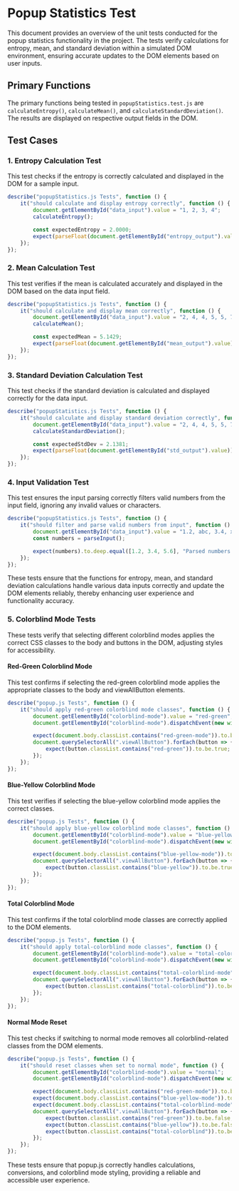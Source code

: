# Popup Statistics Test

This document provides an overview of the unit tests conducted for the popup statistics functionality in the project. The tests verify calculations for entropy, mean, and standard deviation within a simulated DOM environment, ensuring accurate updates to the DOM elements based on user inputs.

## Primary Functions

The primary functions being tested in `popupStatistics.test.js` are `calculateEntropy()`, `calculateMean()`, and `calculateStandardDeviation()`. The results are displayed on respective output fields in the DOM.

## Test Cases

### 1. Entropy Calculation Test

This test checks if the entropy is correctly calculated and displayed in the DOM for a sample input.

```javascript
describe("popupStatistics.js Tests", function () {
    it("should calculate and display entropy correctly", function () {
        document.getElementById("data_input").value = "1, 2, 3, 4";
        calculateEntropy();

        const expectedEntropy = 2.0000;
        expect(parseFloat(document.getElementById("entropy_output").value)).to.be.closeTo(expectedEntropy, 0.0001, "Entropy is within the expected range");
    });
});
```

### 2. Mean Calculation Test

This test verifies if the mean is calculated accurately and displayed in the DOM based on the data input field.

```javascript
describe("popupStatistics.js Tests", function () {
    it("should calculate and display mean correctly", function () {
        document.getElementById("data_input").value = "2, 4, 4, 5, 5, 7, 9";
        calculateMean();

        const expectedMean = 5.1429;
        expect(parseFloat(document.getElementById("mean_output").value)).to.be.closeTo(expectedMean, 0.0001, "Mean is within the expected range");
    });
});
```

### 3. Standard Deviation Calculation Test

This test checks if the standard deviation is calculated and displayed correctly for the data input.

```javascript
describe("popupStatistics.js Tests", function () {
    it("should calculate and display standard deviation correctly", function () {
        document.getElementById("data_input").value = "2, 4, 4, 5, 5, 7, 9";
        calculateStandardDeviation();

        const expectedStdDev = 2.1381;
        expect(parseFloat(document.getElementById("std_output").value)).to.be.closeTo(expectedStdDev, 0.0001, "Standard Deviation is within the expected range");
    });
});
```

### 4. Input Validation Test

This test ensures the input parsing correctly filters valid numbers from the input field, ignoring any invalid values or characters.

```javascript
describe("popupStatistics.js Tests", function () {
    it("should filter and parse valid numbers from input", function () {
        document.getElementById("data_input").value = "1.2, abc, 3.4, xyz, 5.6";
        const numbers = parseInput();

        expect(numbers).to.deep.equal([1.2, 3.4, 5.6], "Parsed numbers are as expected");
    });
});
```
These tests ensure that the functions for entropy, mean, and standard deviation calculations handle various data inputs correctly and update the DOM elements reliably, thereby enhancing user experience and functionality accuracy.


### 5. Colorblind Mode Tests
These tests verify that selecting different colorblind modes applies the correct CSS classes to the body and buttons in the DOM, adjusting styles for accessibility.

#### Red-Green Colorblind Mode 
This test confirms if selecting the red-green colorblind mode applies the appropriate classes to the body and viewAllButton elements.

```javascript
describe("popup.js Tests", function () {
    it("should apply red-green colorblind mode classes", function () {
        document.getElementById("colorblind-mode").value = "red-green";
        document.getElementById("colorblind-mode").dispatchEvent(new window.Event("change"));

        expect(document.body.classList.contains("red-green-mode")).to.be.true;
        document.querySelectorAll(".viewAllButton").forEach(button => {
            expect(button.classList.contains("red-green")).to.be.true;
        });
    });
});
```
#### Blue-Yellow Colorblind Mode
This test verifies if selecting the blue-yellow colorblind mode applies the correct classes.

```javascript
describe("popup.js Tests", function () {
    it("should apply blue-yellow colorblind mode classes", function () {
        document.getElementById("colorblind-mode").value = "blue-yellow";
        document.getElementById("colorblind-mode").dispatchEvent(new window.Event("change"));

        expect(document.body.classList.contains("blue-yellow-mode")).to.be.true;
        document.querySelectorAll(".viewAllButton").forEach(button => {
            expect(button.classList.contains("blue-yellow")).to.be.true;
        });
    });
});
```

#### Total Colorblind Mode
This test confirms if the total colorblind mode classes are correctly applied to the DOM elements.

```javascript
describe("popup.js Tests", function () {
    it("should apply total-colorblind mode classes", function () {
        document.getElementById("colorblind-mode").value = "total-colorblind";
        document.getElementById("colorblind-mode").dispatchEvent(new window.Event("change"));

        expect(document.body.classList.contains("total-colorblind-mode")).to.be.true;
        document.querySelectorAll(".viewAllButton").forEach(button => {
            expect(button.classList.contains("total-colorblind")).to.be.true;
        });
    });
});
```

#### Normal Mode Reset
This test checks if switching to normal mode removes all colorblind-related classes from the DOM elements.

```javascript
describe("popup.js Tests", function () {
    it("should reset classes when set to normal mode", function () {
        document.getElementById("colorblind-mode").value = "normal";
        document.getElementById("colorblind-mode").dispatchEvent(new window.Event("change"));

        expect(document.body.classList.contains("red-green-mode")).to.be.false;
        expect(document.body.classList.contains("blue-yellow-mode")).to.be.false;
        expect(document.body.classList.contains("total-colorblind-mode")).to.be.false;
        document.querySelectorAll(".viewAllButton").forEach(button => {
            expect(button.classList.contains("red-green")).to.be.false;
            expect(button.classList.contains("blue-yellow")).to.be.false;
            expect(button.classList.contains("total-colorblind")).to.be.false;
        });
    });
});
```
These tests ensure that popup.js correctly handles calculations, conversions, and colorblind mode styling, providing a reliable and accessible user experience.


